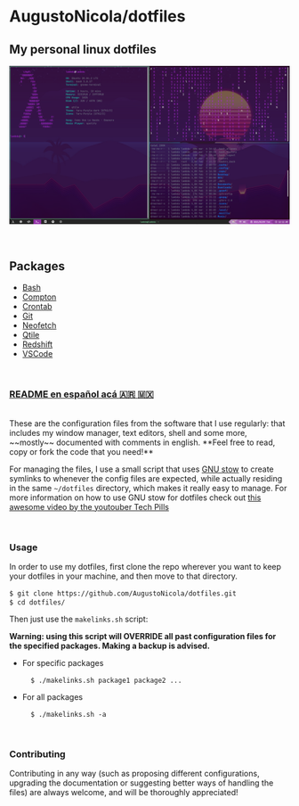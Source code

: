 # AugustoNicola/dotfiles
## My personal linux dotfiles

![Screenshot](screenshot.png)

<br />

## Packages
* [Bash](bash)
* [Compton](compton/compton)
* [Crontab](crontab)
* [Git](git)
* [Neofetch](neofetch/neofetch)
* [Qtile](qtile/qtile)
* [Redshift](redshift)
* [VSCode](vscode)

<br />

### [README en español acá :argentina: :mexico:](README.md)

<br />
These are the configuration files from the software that I use regularly: that includes my window manager, text editors, shell and some more, ~~mostly~~ documented with comments in english. **Feel free to read, copy or fork the code that you need!**

For managing the files, I use a small script that uses [GNU stow](https://www.gnu.org/software/stow/) to create symlinks to whenever the config files are expected, while actually residing in the same `~/dotfiles` directory, which makes it really easy to manage. For more information on how to use GNU stow for dotfiles check out [this awesome video by the youtouber Tech Pills](https://www.youtube.com/watch?v=GqL6W-ua7uQ)

<br />

### Usage
In order to use my dotfiles, first clone the repo wherever you want to keep your dotfiles in your machine, and then move to that directory.

	$ git clone https://github.com/AugustoNicola/dotfiles.git
	$ cd dotfiles/

Then just use the `makelinks.sh` script:

**Warning: using this script will OVERRIDE all past configuration files for the specified packages. Making a backup is advised.**

* For specific packages
		
		$ ./makelinks.sh package1 package2 ...

* For all packages

		$ ./makelinks.sh -a
		

<br />

###  Contributing
Contributing in any way (such as proposing different configurations, upgrading the documentation or suggesting better ways of handling the files) are always welcome, and will be thoroughly appreciated!
